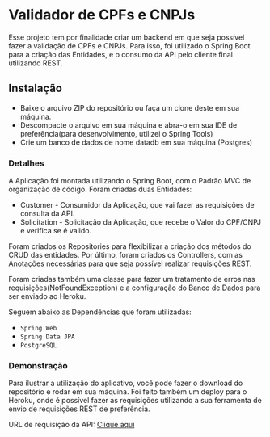 

# Validador de CPFs e CNPJs

Esse projeto tem por finalidade criar um backend em que seja possível fazer a validação
de CPFs e CNPJs. Para isso, foi utilizado o Spring Boot para a criação das Entidades,
e o consumo da API pelo cliente final utilizando REST.

## Instalação
  - Baixe o arquivo ZIP do repositório ou faça um clone deste em sua máquina.
  - Descompacte o arquivo em sua máquina e abra-o em sua IDE de preferência(para desenvolvimento, utilizei o Spring Tools)
  - Crie um banco de dados de nome datadb em sua máquina (Postgres)

### Detalhes

A Aplicação foi montada utilizando o Spring Boot, com o Padrão MVC de organização de código.
Foram criadas duas Entidades:
  - Customer - Consumidor da Aplicação, que vai fazer as requisições de consulta da API.
  - Solicitation - Solicitação da Aplicação, que recebe o Valor do CPF/CNPJ e verifica se é valido.
  
Foram criados os Repositories para flexibilizar a criação dos métodos do CRUD das entidades.
Por último, foram criados os Controllers, com as Anotações necessárias para que seja possível realizar requisições REST.

Foram criadas também uma classe para fazer um tratamento de erros nas requisições(NotFoundException) e a configuração do Banco de Dados para
ser enviado ao Heroku.

Seguem abaixo as Dependências que foram utilizadas:

  - ``` Spring Web ```
  - ``` Spring Data JPA ``` 
  - ``` PostgreSQL ```

### Demonstração

Para ilustrar a utilização do aplicativo, você pode fazer o download do repositório e rodar em sua máquina.
Foi feito também um deploy para o Heroku, onde é possível fazer as requisições utilizando a sua ferramenta
de envio de requisições REST de preferência.

URL de requisição da API: [Clique aqui](https://stark-tor-87979.herokuapp.com/api/)




